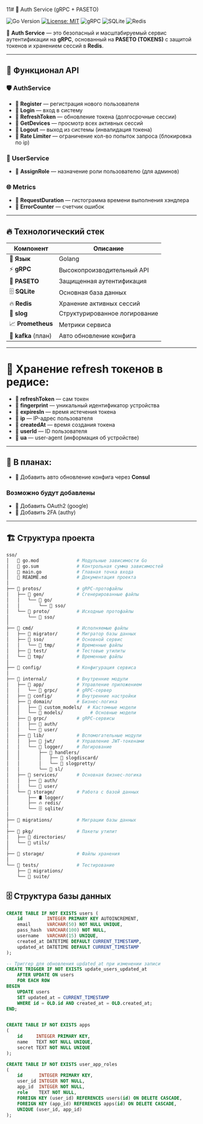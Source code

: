 11# 🔐 Auth Service (gRPC + PASETO)

![Go Version](https://img.shields.io/badge/go-1.21%2B-blue)
[![License: MIT](https://img.shields.io/badge/License-MIT-yellow.svg)](https://opensource.org/licenses/MIT)
![gRPC](https://img.shields.io/badge/gRPC-Enabled-purple)
![SQLite](https://img.shields.io/badge/SQLite-Database-green)
![Redis](https://img.shields.io/badge/Redis-Cache-red)

🚀 **Auth Service** — это безопасный и масштабируемый сервис аутентификации на **gRPC**, основанный на **PASETO (TOKENS)** с защитой токенов и хранением сессий в **Redis**.

----

## 🌟 Функционал API

### 🛡️ **AuthService**
- 🔹 **Register** — регистрация нового пользователя
- 🔹 **Login** — вход в систему
- 🔹 **RefreshToken** — обновление токена (долгосрочные сессии)
- 🔹 **GetDevices** — просмотр всех активных сессий
- 🔹 **Logout** — выход из системы (инвалидация токена)
- 🔸 **Rate Limiter** — ограничение кол-во попыток запроса (блокировка по ip)

### 👥 **UserService**
- 🔹 **AssignRole** — назначение роли пользователю (для админов)

### 🌐 **Metrics**
- 🔹 **RequestDuration** — гистограмма времени выполнения хэндлера
- 🔹 **ErrorCounter** — счетчик ошибок


---

## 🔥 Технологический стек

| Компонент            | Описание                      |
|----------------------|-------------------------------|
| 📝 **Язык**          | Golang                        |
| ⚡ **gRPC**           | Высокопроизводительный API    |
| 🔐 **PASETO**        | Защищенная аутентификация     |
| 🗄️ **SQLite**       | Основная база данных          |
| 🔥 **Redis**         | Хранение активных сессий      |
| 📜 **slog**          | Структурированное логирование |
| 📈 **Prometheus**    | Метрики сервиса               |
| 💠 **kafka** (план)  | Авто обновление конфига        |


---
# 📌 Хранение refresh токенов в редисе:

- 🔹 **refreshToken** — сам токен
- 🔹 **fingerprint** — уникальный идентификатор устройства
- 🔹 **expiresIn** — время истечения токена
- 🔹 **ip** — IP-адрес пользователя
- 🔹 **createdAt** — время создания токена
- 🔹 **userId** — ID пользователя
- 🔹 **ua** — user-agent (информация об устройстве)

---


## 🔮 В планах:
- 🔄 Добавить авто обновление конфига через **Consul**

### Возможно будут добавлены
- 🔄 Добавить OAuth2 (google)
- 🔄 Добавить 2FA (authy)
___


## 🏗️ Структура проекта

```bash
sso/
│   📜 go.mod              # Модульные зависимости Go
│   📜 go.sum              # Контрольная сумма зависимостей
│   🚀 main.go             # Главная точка входа
│   📖 README.md           # Документация проекта
│
├── 📂 protos/             # gRPC-протофайлы
│   ├── 📂 gen/            # Сгенерированные файлы
│   │   └── 📂 go/
│   │       └── 📂 sso/
│   └── 📂 proto/          # Исходные протофайлы
│       └── 📂 sso/
│
├── 📂 cmd/                # Исполняемые файлы
│   ├── 📂 migrator/       # Мигратор базы данных
│   ├── 📂 sso/            # Основной сервис
│   │   └── 📂 tmp/        # Временные файлы
│   ├── 📂 test/           # Тестовые утилиты
│   └── 📂 tmp/            # Временные файлы
│
├── 📂 config/             # Конфигурация сервиса
│
├── 📂 internal/           # Внутренние модули
│   ├── 📂 app/            # Управление приложением
│   │   └── 📂 grpc/       # gRPC-сервер
│   ├── 📂 config/         # Внутренние настройки
│   ├── 📂 domain/         # Бизнес-логика
│   │   ├── 📂 custom_models/  # Кастомные модели
│   │   └── 📂 models/          # Основные модели
│   ├── 📂 grpc/           # gRPC-сервисы
│   │   ├── 📂 auth/
│   │   └── 📂 user/
│   ├── 📂 lib/            # Вспомогательные модули
│   │   ├── 🔐 jwt/        # Управление JWT-токенами
│   │   └── 📂 logger/     # Логирование
│   │       ├── 📂 handlers/
│   │       │   ├── 📝 slogdiscard/
│   │       │   └── 🎨 slogpretty/
│   │       └── 📂 sl/
│   ├── 📂 services/       # Основная бизнес-логика
│   │   ├── 🔑 auth/
│   │   └── 👥 user/
│   └── 📂 storage/        # Работа с базой данных
│       ├── 🛢️ logger/
│       ├── 🔥 redis/
│       └── 🗄️ sqlite/
│
├── 📂 migrations/         # Миграции базы данных
│
├── 📂 pkg/                # Пакеты утилит
│   ├── 📂 directories/
│   └── 📂 utils/
│
├── 📂 storage/            # Файлы хранения
│
└── 📂 tests/              # Тестирование
    ├── 🧪 migrations/
    └── 🔬 suite/

```


## 🗄️ Структура базы данных

```sql
CREATE TABLE IF NOT EXISTS users (
    id         INTEGER PRIMARY KEY AUTOINCREMENT,
    email      VARCHAR(50) NOT NULL UNIQUE,
    pass_hash  VARCHAR(100) NOT NULL,
    username   VARCHAR(15) UNIQUE,
    created_at DATETIME DEFAULT CURRENT_TIMESTAMP,
    updated_at DATETIME DEFAULT CURRENT_TIMESTAMP
);

-- Триггер для обновления updated_at при изменении записи
CREATE TRIGGER IF NOT EXISTS update_users_updated_at
    AFTER UPDATE ON users
    FOR EACH ROW
BEGIN
    UPDATE users
    SET updated_at = CURRENT_TIMESTAMP
    WHERE id = OLD.id AND created_at = OLD.created_at;
END;


CREATE TABLE IF NOT EXISTS apps
(
    id     INTEGER PRIMARY KEY,
    name   TEXT NOT NULL UNIQUE,
    secret TEXT NOT NULL UNIQUE
);

CREATE TABLE IF NOT EXISTS user_app_roles
(
    id      INTEGER PRIMARY KEY,
    user_id INTEGER NOT NULL,
    app_id  INTEGER NOT NULL,
    role    TEXT NOT NULL,
    FOREIGN KEY (user_id) REFERENCES users(id) ON DELETE CASCADE,
    FOREIGN KEY (app_id) REFERENCES apps(id) ON DELETE CASCADE,
    UNIQUE (user_id, app_id)
);
```

